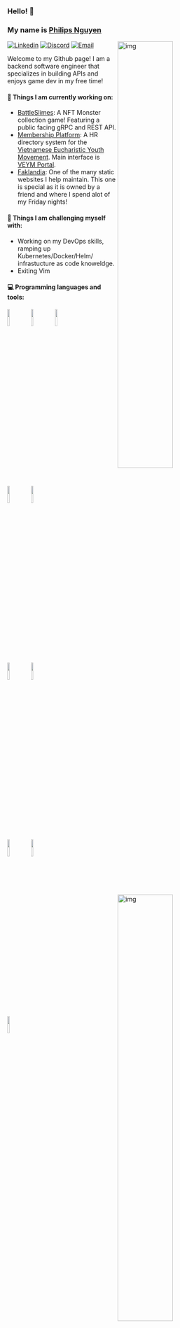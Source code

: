 ### Hello! 👋 
### My name is [Philips Nguyen](https://www.philipsnguyen.com/)

<img align="right" alt="img" src="https://philipsweb.blob.core.windows.net/$web/Yourguyphil_Logo.png" width="50%" height="auto" />

[![Linkedin](https://img.shields.io/badge/-LinkedIn-blue?style=flat&logo=Linkedin&logoColor=white)](https://www.linkedin.com/in/philips-nguyen)
[![Discord](https://img.shields.io/badge/-Yourguyphil-blue?style=flat&logo=Discord&logoColor=white)](https://discord.gg/n3qT9QEQf5)
[![Email](https://img.shields.io/badge/-Gmail-c14438?style=flat&logo=Gmail&logoColor=white)](mailto:philips.nguyen96@gmail.com)

Welcome to my Github page! I am a backend software engineer that specializes in building APIs and enjoys game dev in my free time! 

<img align="right" alt="img" src="https://philipsweb.blob.core.windows.net/$web/Philips, The Card Invoker.png" width="50%" height="auto" />

#### 🌱 Things I am currently working on: 
- [BattleSlimes](https://www.battleslimes.com/): A NFT Monster collection game! Featuring a public facing gRPC and REST API. 
- [Membership Platform](https://membershipsystemdev.veym.net/): A HR directory system for the [Vietnamese Eucharistic Youth Movement](https://veym.net/). Main interface is [VEYM Portal](https://members.veym.net/).
- [Faklandia](https://faklandia.com/): One of the many static websites I help maintain. This one is special as it is owned by a friend and where I spend alot of my Friday nights!

#### :muscle: Things I am challenging myself with:
- Working on my DevOps skills, ramping up Kubernetes/Docker/Helm/ infrastucture as code knoweldge. 
- Exiting Vim

#### :computer: Programming languages and tools: 
<p>
	<img width="50%" align="right" src="https://github-readme-stats.vercel.app/api?username=yourguyphil&show_icons=true&hide_border=true&theme=blue-green" />

<code><img width="10%" src="https://www.vectorlogo.zone/logos/java/java-ar21.svg"></code>
<code><img width="10%" src="https://www.vectorlogo.zone/logos/springio/springio-ar21.svg"></code>
<code><img width="10%" src="https://www.vectorlogo.zone/logos/dotnet/dotnet-ar21.svg"></code>
  
<code><img width="10%" src="https://www.vectorlogo.zone/logos/mongodb/mongodb-ar21.svg"></code>
<code><img width="10%" src="https://www.vectorlogo.zone/logos/mysql/mysql-ar21.svg"></code>
 
<code><img width="10%" src="https://www.vectorlogo.zone/logos/microsoft_azure/microsoft_azure-ar21.svg"></code>
<code><img width="10%" src="https://www.vectorlogo.zone/logos/google_cloud/google_cloud-ar21.svg"></code>
  
<code><img width="10%" src="https://www.vectorlogo.zone/logos/godotengine/godotengine-ar21.svg"></code>
<code><img width="10%" src="https://www.vectorlogo.zone/logos/unity3d/unity3d-ar21.svg"></code>

<code><img width="10%" src="https://www.vectorlogo.zone/logos/angular/angular-ar21.svg"></code>

</p>
